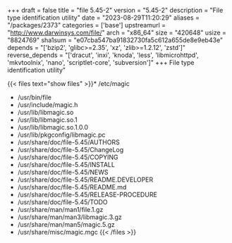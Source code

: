 +++
draft = false
title = "file 5.45-2"
version = "5.45-2"
description = "File type identification utility"
date = "2023-08-29T11:20:29"
aliases = "/packages/2373"
categories = ['base']
upstreamurl = "http://www.darwinsys.com/file/"
arch = "x86_64"
size = "420648"
usize = "8824769"
sha1sum = "e07cba547ba91832730fa5c612a655de8e9eb43e"
depends = "['bzip2', 'glibc>=2.35', 'xz', 'zlib>=1.2.12', 'zstd']"
reverse_depends = "['dracut', 'inxi', 'knoda', 'less', 'libmicrohttpd', 'mkvtoolnix', 'nano', 'scriptlet-core', 'subversion']"
+++
File type identification utility"

{{< files text="show files" >}}* /etc/magic
* /usr/bin/file
* /usr/include/magic.h
* /usr/lib/libmagic.so
* /usr/lib/libmagic.so.1
* /usr/lib/libmagic.so.1.0.0
* /usr/lib/pkgconfig/libmagic.pc
* /usr/share/doc/file-5.45/AUTHORS
* /usr/share/doc/file-5.45/ChangeLog
* /usr/share/doc/file-5.45/COPYING
* /usr/share/doc/file-5.45/INSTALL
* /usr/share/doc/file-5.45/NEWS
* /usr/share/doc/file-5.45/README.DEVELOPER
* /usr/share/doc/file-5.45/README.md
* /usr/share/doc/file-5.45/RELEASE-PROCEDURE
* /usr/share/doc/file-5.45/TODO
* /usr/share/man/man1/file.1.gz
* /usr/share/man/man3/libmagic.3.gz
* /usr/share/man/man5/magic.5.gz
* /usr/share/misc/magic.mgc
{{< /files >}}